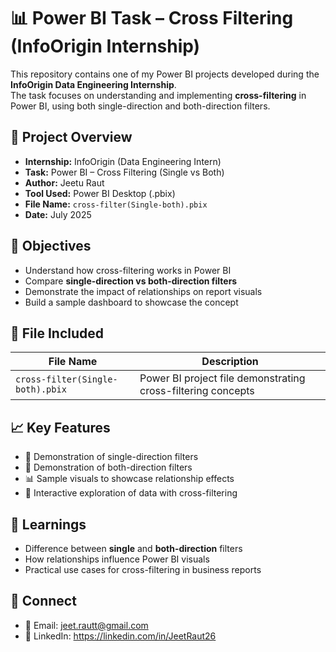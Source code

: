 # 📊 Power BI Task – Cross Filtering (InfoOrigin Internship)

This repository contains one of my Power BI projects developed during the **InfoOrigin Data Engineering Internship**.  
The task focuses on understanding and implementing **cross-filtering** in Power BI, using both single-direction and both-direction filters.

## 🧠 Project Overview 

- **Internship:** InfoOrigin (Data Engineering Intern)  
- **Task:** Power BI – Cross Filtering (Single vs Both)  
- **Author:** Jeetu Raut  
- **Tool Used:** Power BI Desktop (.pbix)  
- **File Name:** `cross-filter(Single-both).pbix`  
- **Date:** July 2025  

## 📌 Objectives 

- Understand how cross-filtering works in Power BI  
- Compare **single-direction vs both-direction filters**  
- Demonstrate the impact of relationships on report visuals  
- Build a sample dashboard to showcase the concept  

## 📁 File Included

| File Name                       | Description                                           |
|--------------------------------|-------------------------------------------------------|
| `cross-filter(Single-both).pbix` | Power BI project file demonstrating cross-filtering concepts |

## 📈 Key Features

- 🔄 Demonstration of single-direction filters  
- 🔄 Demonstration of both-direction filters  
- 📊 Sample visuals to showcase relationship effects  
- 🧭 Interactive exploration of data with cross-filtering  


## 🧠 Learnings

- Difference between **single** and **both-direction** filters  
- How relationships influence Power BI visuals  
- Practical use cases for cross-filtering in business reports  

## 🔗 Connect

- 📧 Email: jeet.rautt@gmail.com
- 🔗 LinkedIn: https://linkedin.com/in/JeetRaut26
